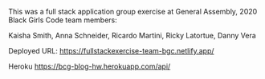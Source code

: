 This was a full stack application group exercise at General Assembly, 2020
Black Girls Code team members:

Kaisha Smith, Anna Schneider, Ricardo Martini, Ricky Latortue, Danny Vera

Deployed URL: https://fullstackexercise-team-bgc.netlify.app/

Heroku https://bcg-blog-hw.herokuapp.com/api/
